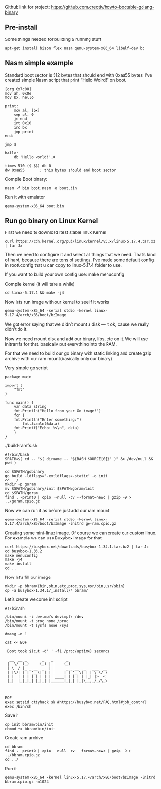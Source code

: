 Github link for project: https://github.com/creotiv/howto-bootable-golang-binary

## Pre-install
Some things needed for building & running stuff
```
apt-get install bison flex nasm qemu-system-x86_64 libelf-dev bc
```
## Nasm simple example
Standard boot sector is 512 bytes that should end with 0xaa55 bytes. I’ve created simple Nasm script that print “Hello Wolrd!” on boot.
```
[org 0x7c00]
mov ah, 0x0e
mov bx, hello 

print:
    mov al, [bx]
    cmp al, 0
    je end
    int 0x10
    inc bx
    jmp print
end:

jmp $

hello:     
    db 'Hello world!',0

times 510-($-$$) db 0  
dw 0xaa55       ; this bytes should end boot sector
```

Compile Boot binary:

`nasm -f bin boot.nasm -o boot.bin`

Run it with emulator

`qemu-system-x86_64 boot.bin`

## Run go binary on Linux Kernel
First we need to download ltest stable linux Kernel

`curl https://cdn.kernel.org/pub/linux/kernel/v5.x/linux-5.17.4.tar.xz | tar Jx`

Then we need to configure it and select all things that we need. That’s kind of hard, because there are tons of settings. I’ve made some default config in root/.config that u can copy to linux-5.17.4 folder to use.

If you want to build your own config use: make menuconfig

Compile kernel (it will take a while)

`cd linux-5.17.4 && make -j4`

Now lets run image with our kernel to see if it works

`qemu-system-x86_64 -serial stdio -kernel linux-5.17.4/arch/x86/boot/bzImage`

We got error saying that we didn’t mount a disk — it ok, cause we really didn’t do it.

Now we need mount disk and add our binary, libs, etc on it. We will use initramfs for that, basically put everything into the RAM.

For that we need to build our go binary with static linking and create gzip archive with our ram mount(basically only our binary)

Very simple go script
```
package main

import (
	"fmt"
)

func main() {
    var data string
    fmt.Println("Hello from your Go image!")
    for {
	fmt.Println("Enter something:")
    	fmt.Scanln(&data)
	fmt.Printf("Echo: %s\n", data)
    }
}
```
./build-ramfs.sh
```
#!/bin/bash
SPATH=$( cd -- "$( dirname -- "${BASH_SOURCE[0]}" )" &> /dev/null && pwd )

cd $SPATH/gobinary
go build -ldflags="-extldflags=-static" -o init
cd ../
mkdir -p goram
mv $SPATH/gobinary/init $SPATH/goram/init
cd $SPATH/goram
find . -print0 | cpio --null -ov --format=newc | gzip -9 > ../goram.cpio.gz
```
Now we can run it as before just add our ram mount

`qemu-system-x86_64 -serial stdio -kernel linux-5.17.4/arch/x86/boot/bzImage -initrd go-ram.cpio.gz`

Creating some mini-linux image.
Of course we can create our custom linux. For example we can use Buxybox image for that
```
curl https://busybox.net/downloads/busybox-1.34.1.tar.bz2 | tar Jz
cd busybox-1.33.2
make menuconfig 
make -j4
make install
cd ..
```
Now let’s fill our image
```
mkdir -p bbram/{bin,sbin,etc,proc,sys,usr/bin,usr/sbin}
cp -a busybox-1.34.1/_install/* bbram/
```
Let’s create welcome init script
```
#!/bin/sh

/bin/mount -t devtmpfs devtmpfs /dev
/bin/mount -t proc none /proc
/bin/mount -t sysfs none /sys

dmesg -n 1
 
cat << EOF

 Boot took $(cut -d' ' -f1 /proc/uptime) seconds

  __  __ _       _   _      _                  
 |  \/  (_)     (_) | |    (_)                 
 | \  / |_ _ __  _  | |     _ _ __  _   ___  __
 | |\/| | | '_ \| | | |    | | '_ \| | | \ \/ /
 | |  | | | | | | | | |____| | | | | |_| |>  < 
 |_|  |_|_|_| |_|_| |______|_|_| |_|\__,_/_/\_\
                                               
                                               

EOF
exec setsid cttyhack sh #https://busybox.net/FAQ.html#job_control
exec /bin/sh
```
Save it
```
cp init bbram/bin/init
chmod +x bbram/bin/init
```
Create ram archive
```
cd bbram
find . -print0 | cpio --null -ov --format=newc | gzip -9 > ../bbram.cpio.gz
cd ../
```
Run it

`qemu-system-x86_64 -kernel linux-5.17.4/arch/x86/boot/bzImage -initrd bbram.cpio.gz -m1024`
